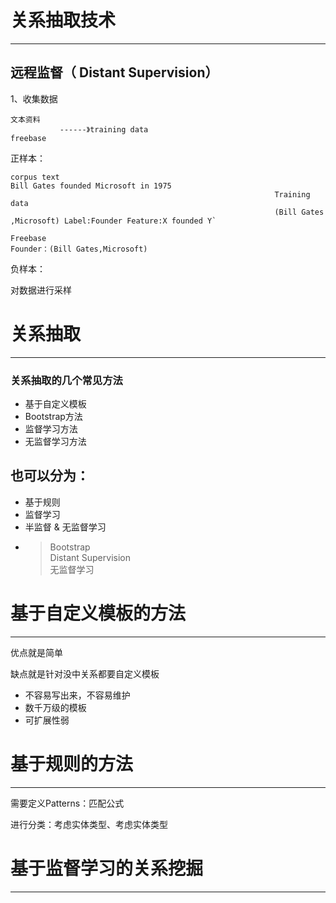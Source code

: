 # 关系抽取技术

---

## 远程监督（ Distant Supervision）

1、收集数据

```
文本资料
           ------》training data
freebase
```

正样本：

    corpus text
    Bill Gates founded Microsoft in 1975            
                                                               Training data
                                                               (Bill Gates ,Microsoft) Label:Founder Feature:X founded Y`

    Freebase
    Founder：(Bill Gates,Microsoft)                                                           

负样本：

对数据进行采样

# 关系抽取

---

### 关系抽取的几个常见方法

* 基于自定义模板
* Bootstrap方法
* 监督学习方法
* 无监督学习方法

## 也可以分为：

* 基于规则
* 监督学习
* 半监督 & 无监督学习
* > Bootstrap  
  >  Distant Supervision  
  > 无监督学习

# 基于自定义模板的方法

---

优点就是简单

缺点就是针对没中关系都要自定义模板

* 不容易写出来，不容易维护
* 数千万级的模板
* 可扩展性弱

# 基于规则的方法

---

需要定义Patterns：匹配公式

进行分类：考虑实体类型、考虑实体类型



# 基于监督学习的关系挖掘

---



